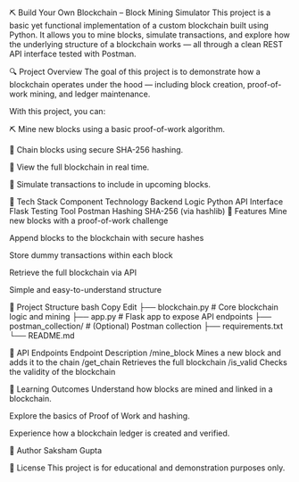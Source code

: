 ⛏️ Build Your Own Blockchain – Block Mining Simulator
This project is a basic yet functional implementation of a custom blockchain built using Python. It allows you to mine blocks, simulate transactions, and explore how the underlying structure of a blockchain works — all through a clean REST API interface tested with Postman.

🔍 Project Overview
The goal of this project is to demonstrate how a blockchain operates under the hood — including block creation, proof-of-work mining, and ledger maintenance.

With this project, you can:

⛏️ Mine new blocks using a basic proof-of-work algorithm.

🔗 Chain blocks using secure SHA-256 hashing.

📜 View the full blockchain in real time.

🔁 Simulate transactions to include in upcoming blocks.

🧰 Tech Stack
Component	Technology
Backend Logic	Python
API Interface	Flask
Testing Tool	Postman
Hashing	SHA-256 (via hashlib)
🚀 Features
Mine new blocks with a proof-of-work challenge

Append blocks to the blockchain with secure hashes

Store dummy transactions within each block

Retrieve the full blockchain via API

Simple and easy-to-understand structure

📁 Project Structure
bash
Copy
Edit
├── blockchain.py       # Core blockchain logic and mining
├── app.py              # Flask app to expose API endpoints
├── postman_collection/ # (Optional) Postman collection
├── requirements.txt
└── README.md

📌 API Endpoints
Endpoint	Description
/mine_block	Mines a new block and adds it to the chain
/get_chain	Retrieves the full blockchain
/is_valid	Checks the validity of the blockchain


🧠 Learning Outcomes
Understand how blocks are mined and linked in a blockchain.

Explore the basics of Proof of Work and hashing.

Experience how a blockchain ledger is created and verified.

👤 Author
Saksham Gupta

📃 License
This project is for educational and demonstration purposes only.
